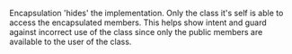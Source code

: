 Encapsulation 'hides' the implementation. Only the class it's self is able to access the encapsulated members. This helps show intent and guard against incorrect use of the class since only the public members are available to the user of the class.
